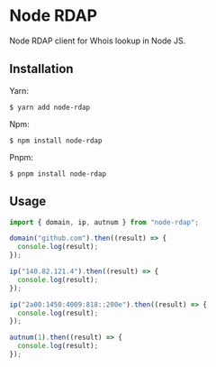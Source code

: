 # Node RDAP

Node RDAP client for Whois lookup in Node JS.

## Installation

Yarn:

    $ yarn add node-rdap

Npm:

    $ npm install node-rdap

Pnpm:

    $ pnpm install node-rdap

## Usage

```typescript
import { domain, ip, autnum } from "node-rdap";

domain("github.com").then((result) => {
  console.log(result);
});

ip("140.82.121.4").then((result) => {
  console.log(result);
});

ip("2a00:1450:4009:818::200e").then((result) => {
  console.log(result);
});

autnum(1).then((result) => {
  console.log(result);
});
```
